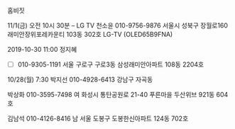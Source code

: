 홈비짓


 
11/1(금) 오전 10시 30분 – LG TV 
천소윤
010-9756-9876
서울시 성북구 장월로160 래미안장위포레카운티 103동 302호
LG-TV (OLED65B9FNA)



2019-10-30
11:00
정지혜
- [ ] 010-9305-1191
서울 구로구 구로3동 삼성래미안아파트 108동 2204호

10/28(월) 7:30 
박지선
010-4928-6413
강남구 자곡동


박상화
010-3595-7498
여
화성시 통탄공원로 21-40 푸른마을 두산위브 921동 604호


김남석
010-4126-8416
남
서울 도봉구 도봉한신아파트 124동 702호
